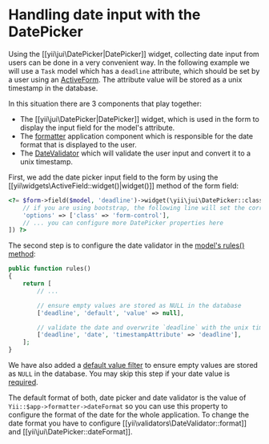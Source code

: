 Handling date input with the DatePicker
=======================================

Using the [[yii\jui\DatePicker|DatePicker]] widget, collecting date input from users can be done in a very convenient way.
In the following example we will use a `Task` model which has a `deadline` attribute, which should be set by a user using
an [ActiveForm](https://github.com/yiisoft/yii2/blob/master/docs/guide/input-forms.md). The attribute value will be stored as a unix timestamp in the database.

In this situation there are 3 components that play together:

- The [[yii\jui\DatePicker|DatePicker]] widget, which is used in the form to display the input field for the model's attribute.
- The [formatter](https://github.com/yiisoft/yii2/blob/master/docs/guide/output-formatting.md) application component which is responsible for the date format that is displayed to the user.
- The [DateValidator](https://github.com/yiisoft/yii2/blob/master/docs/guide/tutorial-core-validators.md#date) which will validate the user input and convert it to a unix timestamp.

First, we add the date picker input field to the form by using the [[yii\widgets\ActiveField::widget()|widget()]] method of the form field:

```php
<?= $form->field($model, 'deadline')->widget(\yii\jui\DatePicker::className(), [
    // if you are using bootstrap, the following line will set the correct style of the input field
    'options' => ['class' => 'form-control'],
    // ... you can configure more DatePicker properties here
]) ?>
```

The second step is to configure the date validator in the [model's rules() method](https://github.com/yiisoft/yii2/blob/master/docs/guide/input-validation.md#declaring-rules):

```php
public function rules()
{
    return [
        // ...

        // ensure empty values are stored as NULL in the database
        ['deadline', 'default', 'value' => null],

        // validate the date and overwrite `deadline` with the unix timestamp
        ['deadline', 'date', 'timestampAttribute' => 'deadline'],
    ];
}
```

We have also added a [default value filter](https://github.com/yiisoft/yii2/blob/master/docs/guide/input-validation.md#handling-empty-inputs) to ensure empty values are stored as `NULL` in the database.
You may skip this step if your date value is [required](https://github.com/yiisoft/yii2/blob/master/docs/guide/tutorial-core-validators.md#required).

The default format of both, date picker and date validator is the value of `Yii::$app->formatter->dateFormat` so you can use this
property to configure the format of the date for the whole application.
To change the date format you have to configure [[yii\validators\DateValidator::format]] and [[yii\jui\DatePicker::dateFormat]].
